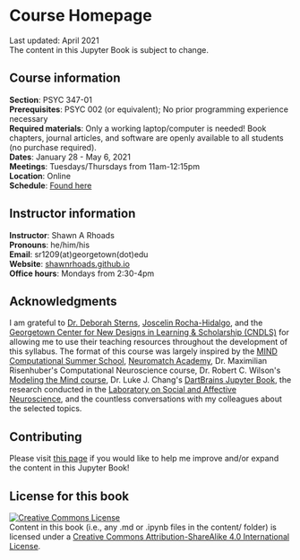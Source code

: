 # Course Homepage
Last updated: April 2021</br>
The content in this Jupyter Book is subject to change.

## Course information
**Section**: PSYC 347-01</br>
**Prerequisites**: PSYC 002 (or equivalent); No prior programming experience necessary</br>
**Required materials**: Only a working laptop/computer is needed! Book chapters, journal articles, and software are openly available to all students (no purchase required).</br>
**Dates**: January 28 - May 6, 2021</br>
**Meetings**: Tuesdays/Thursdays from 11am-12:15pm</br>
**Location**: Online</br>
**Schedule**: [Found here](https://shawnrhoads.github.io/gu-psyc-347/module-00-01_Course-Schedule.html)

## Instructor information
**Instructor**: Shawn A Rhoads<br>
**Pronouns**: he/him/his<br>
**Email**: sr1209(at)georgetown(dot)edu<br>
**Website**: [shawnrhoads.github.io](https://shawnrhoads.github.io)</br>
**Office hours**: Mondays from 2:30-4pm

## Acknowledgments
I am grateful to [Dr. Deborah Sterns](https://deborahstearns.blogspot.com/), [Joscelin Rocha-Hidalgo](https://www.joscelinrocha.com/), and the [Georgetown Center for New Designs in Learning & Scholarship (CNDLS)](https://cndls.georgetown.edu/) for allowing me to use their teaching resources throughout the development of this syllabus. The format of this course was largely inspired by the [MIND Computational Summer School](https://mindsummerschool.org/), [Neuromatch Academy](https://neuromatch.io/academy/), Dr. Maximilian Risenhuber's Computational Neuroscience course, Dr. Robert C. Wilson's [Modeling the Mind course](http://u.arizona.edu/~bob/web_NSCS344/), Dr. Luke J. Chang's [DartBrains Jupyter Book](https://dartbrains.org/content/intro.html), the research conducted in the [Laboratory on Social and Affective Neuroscience](https://abigailmarsh.com/lab), and the countless conversations with my colleagues about the selected topics.

## Contributing
Please visit [this page](ttps://shawnrhoads.github.io/gu-psyc-347/module-00-06_Contributing.html) if you would like to help me improve and/or expand the content in this Jupyter Book!

## License for this book
<a rel="license" href="http://creativecommons.org/licenses/by-sa/4.0/"><img alt="Creative Commons License" style="border-width:0" src="https://i.creativecommons.org/l/by-sa/4.0/88x31.png" /></a><br />
Content in this book (i.e., any .md or .ipynb files in the content/ folder) is licensed under a <a rel="license" href="http://creativecommons.org/licenses/by-sa/4.0/">Creative Commons Attribution-ShareAlike 4.0 International License</a>.